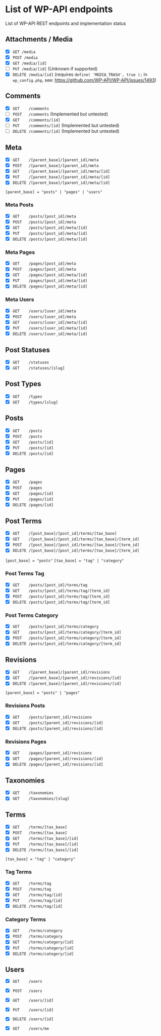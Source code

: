 # List of WP-API endpoints

List of WP-API REST endpoints and implementation status

## Attachments / Media

- [x] `GET /media`
- [x] `POST /media`
- [x] `GET /media/[id]`
- [ ] `PUT /media/[id]` (Unknown if supported)
- [x] `DELETE /media/[id]`  (requires `define( 'MEDIA_TRASH', true );` in `wp_config.php`, see: https://github.com/WP-API/WP-API/issues/1493)

## Comments

- [x] `GET    /comments`
- [ ] `POST   /comments` (Implemented but untested)
- [x] `GET    /comments/[id]`
- [ ] `PUT    /comments/[id]`  (Implemented but untested)
- [ ] `DELETE /comments/[id]`  (Implemented but untested)

## Meta

- [x] `GET    /[parent_base]/[parent_id]/meta`
- [x] `POST   /[parent_base]/[parent_id]/meta`
- [x] `GET    /[parent_base]/[parent_id]/meta/[id]`
- [x] `PUT    /[parent_base]/[parent_id]/meta/[id]`
- [x] `DELETE /[parent_base]/[parent_id]/meta/[id]`

`[parent_base] = "posts" | "pages" | "users"`

### Meta Posts

- [x] `GET    /posts/[post_id]/meta`
- [x] `POST   /posts/[post_id]/meta`
- [x] `GET    /posts/[post_id]/meta/[id]`
- [x] `PUT    /posts/[post_id]/meta/[id]`
- [x] `DELETE /posts/[post_id]/meta/[id]`

### Meta Pages

- [x] `GET    /pages/[post_id]/meta`
- [x] `POST   /pages/[post_id]/meta`
- [x] `GET    /pages/[post_id]/meta/[id]`
- [x] `PUT    /pages/[post_id]/meta/[id]`
- [x] `DELETE /pages/[post_id]/meta/[id]`

### Meta Users

- [x] `GET    /users/[user_id]/meta`
- [x] `POST   /users/[user_id]/meta`
- [x] `GET    /users/[user_id]/meta/[id]`
- [x] `PUT    /users/[user_id]/meta/[id]`
- [x] `DELETE /users/[user_id]/meta/[id]`

## Post Statuses

- [x] `GET    /statuses`
- [x] `GET    /statuses/[slug]`

## Post Types

- [x] `GET    /types`
- [x] `GET    /types/[slug]`

## Posts

- [x] `GET    /posts`
- [x] `POST   /posts`
- [x] `GET    /posts/[id]`
- [x] `PUT    /posts/[id]`
- [x] `DELETE /posts/[id]`

## Pages

- [x] `GET    /pages`
- [x] `POST   /pages`
- [x] `GET    /pages/[id]`
- [x] `PUT    /pages/[id]`
- [x] `DELETE /pages/[id]`

## Post Terms

- [x] `GET    /[post_base]/[post_id]/terms/[tax_base]`
- [x] `GET    /[post_base]/[post_id]/terms/[tax_base]/[term_id]`
- [x] `POST   /[post_base]/[post_id]/terms/[tax_base]/[term_id]`
- [x] `DELETE /[post_base]/[post_id]/terms/[tax_base]/[term_id]`

`[post_base] = "posts"`
`[tax_base] = "tag" | "category"`

### Post Terms Tag

- [x] `GET    /posts/[post_id]/terms/tag`
- [x] `GET    /posts/[post_id]/terms/tag/[term_id]`
- [x] `POST   /posts/[post_id]/terms/tag/[term_id]`
- [x] `DELETE /posts/[post_id]/terms/tag/[term_id]`

### Post Terms Category

- [x] `GET    /posts/[post_id]/terms/category`
- [x] `GET    /posts/[post_id]/terms/category/[term_id]`
- [x] `POST   /posts/[post_id]/terms/category/[term_id]`
- [x] `DELETE /posts/[post_id]/terms/category/[term_id]`

## Revisions

- [x] `GET    /[parent_base]/[parent_id]/revisions`
- [x] `GET    /[parent_base]/[parent_id]/revisions/[id]`
- [x] `DELETE /[parent_base]/[parent_id]/revisions/[id]`

`[parent_base] = "posts" | "pages"`

### Revisions Posts

- [x] `GET    /posts/[parent_id]/revisions`
- [x] `GET    /posts/[parent_id]/revisions/[id]`
- [x] `DELETE /posts/[parent_id]/revisions/[id]`

### Revisions Pages

- [x] `GET    /pages/[parent_id]/revisions`
- [x] `GET    /pages/[parent_id]/revisions/[id]`
- [x] `DELETE /pages/[parent_id]/revisions/[id]`

## Taxonomies

- [x] `GET    /taxonomies`
- [x] `GET    /taxonomies/[slug]`

## Terms

- [x] `GET    /terms/[tax_base]`
- [x] `POST   /terms/[tax_base]`
- [x] `GET    /terms/[tax_base]/[id]`
- [x] `PUT    /terms/[tax_base]/[id]`
- [x] `DELETE /terms/[tax_base]/[id]`

`[tax_base] = "tag" | "category"`

### Tag Terms

- [x] `GET    /terms/tag`
- [x] `POST   /terms/tag`
- [x] `GET    /terms/tag/[id]`
- [x] `PUT    /terms/tag/[id]`
- [x] `DELETE /terms/tag/[id]`

### Category Terms

- [x] `GET    /terms/category`
- [x] `POST   /terms/category`
- [x] `GET    /terms/category/[id]`
- [x] `PUT    /terms/category/[id]`
- [x] `DELETE /terms/category/[id]`

## Users

- [x] `GET    /users`
- [x] `POST   /users`
- [x] `GET    /users/[id]`
- [x] `PUT    /users/[id]`
- [x] `DELETE /users/[id]`
- [x] `GET    /users/me`


